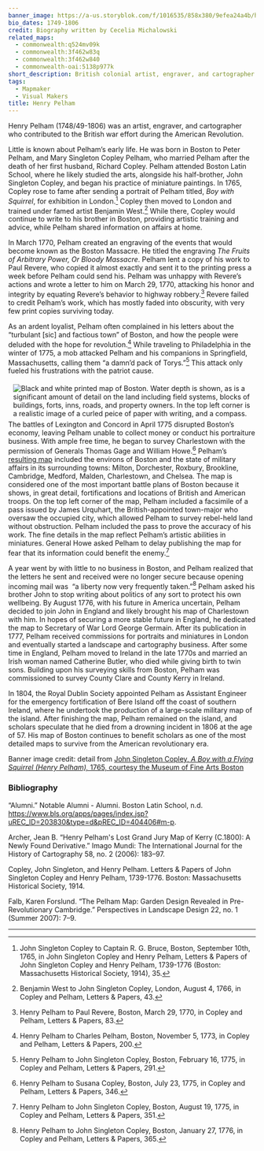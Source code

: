 ```yaml
---
banner_image: https://a-us.storyblok.com/f/1016535/858x380/9efea24a4b/henry_pelham.jpg
bio_dates: 1749-1806
credit: Biography written by Cecelia Michalowski
related_maps:
  - commonwealth:q524mv09k
  - commonwealth:3f462w83q
  - commonwealth:3f462w840
  - commonwealth-oai:5138p977k
short_description: British colonial artist, engraver, and cartographer
tags:
  - Mapmaker
  - Visual Makers
title: Henry Pelham
---
```

Henry Pelham (1748/49-1806) was an artist, engraver, and cartographer who contributed to the British war effort during the American Revolution. 

Little is known about Pelham’s early life. He was born in Boston to Peter Pelham, and Mary Singleton Copley Pelham, who married Pelham after the death of her first husband, Richard Copley. Pelham attended Boston Latin School, where he likely studied the arts, alongside his half-brother, John Singleton Copley, and began his practice of miniature paintings. In 1765, Copley rose to fame after sending a portrait of Pelham titled, _Boy with Squirrel_, for exhibition in London.[^1] Copley then moved to London and trained under famed artist Benjamin West.[^2] While there, Copley would continue to write to his brother in Boston, providing artistic training and advice, while Pelham shared information on affairs at home.

In March 1770, Pelham created an engraving of the events that would become known as the Boston Massacre. He titled the engraving _The Fruits of Arbitrary Power, Or Bloody Massacre_. Pelham lent a copy of his work to Paul Revere, who copied it almost exactly and sent it to the printing press a week before Pelham could send his. Pelham was unhappy with Revere’s actions and wrote a letter to him on March 29, 1770, attacking his honor and integrity by equating Revere’s behavior to highway robbery.[^3] Revere failed to credit Pelham’s work, which has mostly faded into obscurity, with very few print copies surviving today.

As an ardent loyalist, Pelham often complained in his letters about the “turbulant \[sic\] and factious town” of Boston, and how the people were deluded with the hope for revolution.[^4] While traveling to Philadelphia in the winter of 1775, a mob attacked Pelham and his companions in Springfield, Massachusetts, calling them “a damn’d pack of Torys.”[^5] This attack only fueled his frustrations with the patriot cause. 

<a href="/maps/commonwealth:3f462w840/"><img src="https://iiif.digitalcommonwealth.org/iiif/2/commonwealth:3f462w858/272,165,6361,9451/562,/0/default.jpg" alt="Black and white printed map of Boston. Water depth is shown, as is a significant amount of detail on the land including field systems, blocks of buildings, forts, inns, roads, and property owners. In the top left corner is a realistic image of a curled peice of paper with writing, and a compass." style="float:left;margin: 5px 10px;" title="Henry Pelham&#39;s &quot;A Plan of Boston in New England&quot;, 1777"/></a>

The battles of Lexington and Concord in April 1775 disrupted Boston’s economy, leaving Pelham unable to collect money or conduct his portraiture business. With ample free time, he began to survey Charlestown with the permission of Generals Thomas Gage and William Howe.[^6] Pelham’s [resulting map](/maps/commonwealth:3f462w840) included the environs of Boston and the state of military affairs in its surrounding towns: Milton, Dorchester, Roxbury, Brookline, Cambridge, Medford, Malden, Charlestown, and Chelsea. The map is considered one of the most important battle plans of Boston because it shows, in great detail, fortifications and locations of British and American troops. On the top left corner of the map, Pelham included a facsimile of a pass issued by James Urquhart, the British-appointed town-major who oversaw the occupied city, which allowed Pelham to survey rebel-held land without obstruction. Pelham included the pass to prove the accuracy of his work. The fine details in the map reflect Pelham’s artistic abilities in miniatures. General Howe asked Pelham to delay publishing the map for fear that its information could benefit the enemy.[^7]

A year went by with little to no business in Boston, and Pelham realized that the letters he sent and received were no longer secure because opening incoming mail was  “a liberty now very frequently taken.”[^8] Pelham asked his brother John to stop writing about politics of any sort to protect his own wellbeing. By August 1776, with his future in America uncertain, Pelham decided to join John in England and likely brought his map of Charlestown with him. In hopes of securing a more stable future in England, he dedicated the map to Secretary of War Lord George Germain. After its publication in 1777, Pelham received commissions for portraits and miniatures in London and eventually started a landscape and cartography business. After some time in England, Pelham moved to Ireland in the late 1770s and married an Irish woman named Catherine Butler, who died while giving birth to twin sons. Building upon his surveying skills from Boston, Pelham was commissioned to survey County Clare and County Kerry in Ireland.

In 1804, the Royal Dublin Society appointed Pelham as Assistant Engineer for the emergency fortification of Bere Island off the coast of southern Ireland, where he undertook the production of a large-scale military map of the island. After finishing the map, Pelham remained on the island, and scholars speculate that he died from a drowning incident in 1806 at the age of 57. His map of Boston continues to benefit scholars as one of the most detailed maps to survive from the American revolutionary era.

Banner image credit: detail from [John Singleton Copley, _A Boy with a Flying Squirrel (Henry Pelham),_ 1765, courtesy the Museum of Fine Arts Boston](http://collections.mfa.org/objects/34280)

[^1]: John Singleton Copley to Captain R. G. Bruce, Boston, September 10th, 1765, in John Singleton Copley and Henry Pelham, Letters & Papers of John Singleton Copley and Henry Pelham, 1739-1776 (Boston: Massachusetts Historical Society, 1914), 35.

[^2]: Benjamin West to John Singleton Copley, London, August 4, 1766, in Copley and Pelham, Letters & Papers, 43.

[^3]: Henry Pelham to Paul Revere, Boston, March 29, 1770, in Copley and Pelham, Letters & Papers, 83.

[^4]: Henry Pelham to Charles Pelham, Boston, November 5, 1773, in Copley and Pelham, Letters & Papers, 200.

[^5]: Henry Pelham to John Singleton Copley, Boston, February 16, 1775, in Copley and Pelham, Letters & Papers, 291.

[^6]: Henry Pelham to Susana Copley, Boston, July 23, 1775, in Copley and Pelham, Letters & Papers, 346.

[^7]: Henry Pelham to John Singleton Copley, Boston, August 19, 1775, in Copley and Pelham, Letters & Papers, 351.

[^8]: Henry Pelham to John Singleton Copley, Boston, January 27, 1776, in Copley and Pelham, Letters & Papers, 365.

### Bibliography

“Alumni.” Notable Alumni - Alumni. Boston Latin School, n.d. https://www.bls.org/apps/pages/index.jsp?uREC_ID=203830&type=d&pREC_ID=404406#m-p.

Archer, Jean B. “Henry Pelham's Lost Grand Jury Map of Kerry (C.1800): A Newly Found Derivative.” Imago Mundi: The International Journal for the History of Cartography 58, no. 2 (2006): 183–97.

Copley, John Singleton, and Henry Pelham. Letters & Papers of John Singleton Copley and Henry Pelham, 1739-1776. Boston: Massachusetts Historical Society, 1914.

Falb, Karen Forslund. “The Pelham Map: Garden Design Revealed in Pre-Revolutionary Cambridge.” Perspectives in Landscape Design 22, no. 1 (Summer 2007): 7–9.

***
